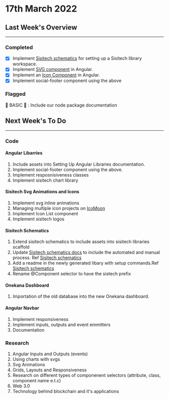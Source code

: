# 17th March 2022

## Last Week's Overview
---
### **Completed**

- [x] Implement [Sisitech schematics](http://npm.request.africa/-/web/detail/@sisitech/schematics) for setting up a Sisitech library workspace.
- [x] Implement [SVG component](http://npm.request.africa/-/web/detail/@sisitech/svg) in Angular.
- [x] Implement an [Icon Component](http://npm.request.africa/-/web/detail/@sisitech/icons) in Angular.
- [x] Implement social-footer component using the above

### **Flagged**

🚩 BASIC 🚩 : Include our node package documentation  




## Next Week's To Do
---
### **Code**
#### Angular Libarries
1. Include assets into Setting Up Angular Libraries documentation.
2. Implement social-footer component using the above.
3. Implement resposnisiveness classes
4. Implement sisitech chart library

#### Sisitech Svg Animations and Icons
1. Implement svg inline animations
2. Managing multiple icon projects on [IcoMoon](https://icomoon.io/)
3. Implement Icon List component
4. Implement sisitech logos

#### Sisitech Schematics
1. Extend sisitech schematics to include assets into sisitech libraries scaffold
2. Update [Sisitech schematics docs](../../Server%20Admin/angular%20library.md) to include the automated and manual process. Ref [Sisitech schematics](http://npm.request.africa/-/web/detail/@sisitech/schematics)
3. Add a readme in the newly generated libary with setup commands.Ref [Sisitech schematics](http://npm.request.africa/-/web/detail/@sisitech/schematics)
4. Rename @Component selector to have the sistech prefix

#### Onekana Dashboard
1. Importation of the old database into the new Onekana dashboard. 

#### Angular Navbar
1. Implement responsiveness
2. Implement inputs, outputs and event emmitters
3. Documentation

### **Research**

1. Angular Inputs and Outputs (events)
2. Using charts with svgs
3. Svg Animations
4. Grids, Layouts and Responsiveness
5. Research on different types of componenent selectors (attribute, class, component name e.t.c)
6. Web 3.0
7. Technology behind blockchain and it's applications

